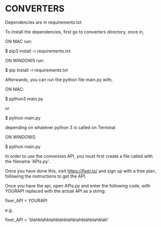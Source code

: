 # CONVERTERS

Dependencies are in requirements.txt

To install the dependencies, first go to converters directory, once in,

ON MAC run:

$ pip3 install -r requirements.txt

ON WINDOWS run:

$ pip install -r requirements.txt


Afterwards, you can run the python file main.py with,

ON MAC:

$ python3 main.py

or

$ python main.py

depending on whatever python 3 is called on Terminal

ON WINDOWS:

$ python main.py



In order to use the conversion API, you must first create a file called with
the filename 'APIs.py'.

Once you have done this, visit https://fixer.io/ and sign up with a free plan,
following the instructions to get the API.

Once you have the api, open APIs.py and enter the following code, with YOURAPI
replaced with the actual API as a string:

fixer_API = YOURAPI

e.g.

fixer_API = 'blahblahblahblahblahblahblahblahblah'
